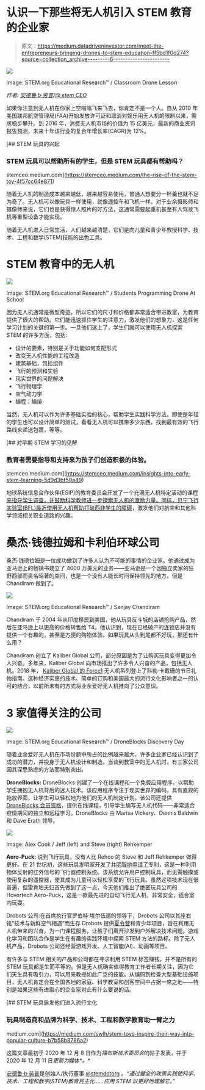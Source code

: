 # 认识一下那些将无人机引入 STEM 教育的企业家

> 原文：<https://medium.datadriveninvestor.com/meet-the-entrepreneurs-bringing-drones-to-stem-education-ff5bd1f0d274?source=collection_archive---------6----------------------->

![](img/c25b1cc80646c68c2f02f0b3d295ae16.png)

Image: STEM.org Educational Research™ / Classroom Drone Lesson

*作者:* [*安德鲁·b·劳普*](https://medium.com/u/d8c8d333927a?source=post_page-----bc7b73a1ac7b----------------------)*/*[*@ stem CEO*](https://twitter.com/stemceo)

如果你注意到无人机在你家上空嗡嗡飞来飞去，你肯定不是一个人。自从 2010 年美国联邦航空管理局(FAA)开始发放许可证和取消对娱乐用无人机的限制以来，需求稳步攀升。到 2016 年，消费无人机市场的价值为 15 亿美元，最新的商业资讯报告预测，未来十年该行业的复合年增长率(CAGR)为 12%。

[](https://stemceo.medium.com/the-rise-of-the-stem-toy-4f57cc64e871) [## STEM 玩具的兴起

### STEM 玩具可以帮助所有的学生，但是 STEM 玩具都有帮助吗？

stemceo.medium.com](https://stemceo.medium.com/the-rise-of-the-stem-toy-4f57cc64e871) 

随着无人机的制造成本越来越低，越来越容易使用，普通人想要分一杯羹也就不足为奇了。无人机可以像玩具一样使用，就像遥控车和飞机一样。对于业余摄影师和摄像师来说，它们也是获得惊人照片的好方法，这通常需要起重机甚至有人驾驶飞机等重型设备才能实现。

随着无人机进入日常生活，人们越来越清楚，它们是向儿童和青少年教授科学、技术、工程和数学(STEM)技能的出色工具。

# STEM 教育中的无人机

![](img/6f52bb5474a9aea2872fe69758f7fa34.png)

Image: STEM.org Educational Research™ / Students Programming Drone At School

因为无人机通常是微型奇迹，所以它们的尺寸和价格都非常适合带进教室，为教育提供了很大的帮助。它们能迅速抓住学生的注意力，激发他们的想象力，这是任何学习计划的关键的第一步。一旦他们迷上了，学生们就可以使用无人机探索 STEM 的许多方面，包括:

*   设计的要素，特别是关于功能如何支配形式
*   改变无人机性能的工程改造
*   建筑基础，包括组件
*   飞行的预测和实验
*   现实世界的问题解决
*   飞行物理学
*   空气动力学
*   编程；编排

当然，无人机可以作为许多基础实验的核心，帮助学生实践科学方法。即使是年轻的学生也可以设计简单的测试，看看无人机可以携带多少东西，找到最有效的飞行路线来递送包裹，等等。

[](https://stemceo.medium.com/insights-into-early-stem-learning-5d9d3bf50a49) [## 对早期 STEM 学习的见解

### 教育者需要指导和支持来为孩子们创造积极的体验。

stemceo.medium.com](https://stemceo.medium.com/insights-into-early-stem-learning-5d9d3bf50a49) 

地球系统信息合作伙伴(ESIP)的教育委员会开发了一个充满无人机特定活动的课程[来指导学生调查，并鼓励科学教师进一步探索无人机的激励力量。同样，贝宁飞行实验室(BFL)最近使用无人机帮助](https://scied.ucar.edu/learning-zone/activities?field_learning_zone_category_tid=8)[打破西非学生的障碍](https://blog.werobotics.org/2019/07/19/using-drones-to-engage-students-in-stem-education/)，激发他们对航空和其他科学领域相关职业道路的兴趣。

# 桑杰·钱德拉姆和卡利伯环球公司

桑杰·钱德拉姆是一位成功做到了许多人认为不可能的事情的企业家。他通过成为亚马逊上的畅销书建立了 4000 万美元的业务——亚马逊是一个因独立卖家的狂野西部而臭名昭著的空间，也是一个没有人能长时间保持领先的地方。但是 Chandiram 做到了。

![](img/a8630cdd83e81a4636f026436bf1eb5c.png)

Image: STEM.org Educational Research™ / Sanjay Chandiram

Chandiram 于 2004 年从印度移民到美国，他从玩具反斗城的店铺抢购产品，然后在亚马逊上以更高的价格转售给 T4。他认识到，现在已经破产的连锁店并没有提供一个有趣的，甚至是方便的购物体验。如果玩具从头到尾都不好玩，那还有什么用？

Chandiram 创立了 Kaliber Global 公司，部分原因是为了让购买玩具变得更加令人兴奋。多年来，Kaliber Global 向市场推出了许多令人兴奋的产品，包括无人机。2018 年， [Kaliber Global 的 Force1](http://www.prnewswire.com/news-releases/kaliber-global-announces-kourtney-kardashian-feature-of-force1-top-camera-drones-for-beginners-300767220.html) 无人机系列登上了科勒·卡戴珊的节日礼物指南。这种经济实惠的技术、简单的订购和美国最大的流行文化影响者之一的认可的结合，以前所未有的方式将业余爱好无人机推向了公众意识。

# 3 家值得关注的公司

![](img/12ec9f920dd77eff935fe44ba9f2aca9.png)

Image: STEM.org Educational Research™ / DroneBlocks Discovery Day

随着业余爱好无人机在市场份额中所占的比例越来越大，许多企业家已经认识到了成功的潜力，并投身于无人机设计和制造。当谈到教室中的无人机时，有三家公司因其深思熟虑的方法而特别突出。

**DroneBlocks:** DroneBlocks 创建了一个在线课程和一个免费应用程序，以帮助学生拥抱无人机背后的迷人技术。该应用程序专注于现实世界的编码，具有直观的拖放界面，让学生可以轻松地为他们的无人机制定计划。该公司还提供 [DroneBlocks 会员资格](https://news.yahoo.com/drone-programming-courses-membership-droneblocks-122400144.html)，提供在线课程，引导学生编写无人机代码——非常适合疫情期间的独立和远程学习。DroneBlocks 由 Marisa Vickery、Dennis Baldwin 和 Dave Erath 领导。

![](img/8a71c4320facfafe540d91823d1a26b9.png)

Image: Alex Cook / Jeff (left) and Steve (right) Rehkemper

**Aero-Puck:** 说到飞行玩具，没有人比 Rehco 的 Steve 和 Jeff Rehkemper 做得更好。在 21 世纪初，这些玩具发明家开发了[并明智地申请了](https://patents.google.com/patent/US7100866B2/en)专利，这是一种利用物体反射的红外信号的飞行器控制系统。该系统允许用户控制玩具，而无需触摸或使用复杂的遥控器，使其成为儿童可以轻松享受的飞行玩具。虽然这项技术现在很普遍，但雷肯珀夫妇首先做到了这一点，今天他们推出了绝密玩具公司的 Hovertech Aero-Puck，这是一款最先进的自动飞行无人机，非常安全，适合室内玩耍。

Drobots 公司:在首席执行官罗伯特·埃尔伍德的领导下，Drobots 公司以其座右铭“技术与新鲜空气相遇”而生存 Drobots 提供[夏令营](http://www.prweb.com/releases/2017/06/prweb14464291.htm)和青少年项目，旨在利用无人机带来的兴奋，为一门课程服务，让孩子们离开沙发到户外解决技术问题。游戏化学习和团队合作是学生在有趣的实践环境中探索 STEM 方法的路标。除了无人机产品，Drobots 公司还经营游戏开发、人工智能(AI)、动画等项目。

有许多与 STEM 相关的产品和公司都在寻求利用 STEM 标签赚钱，并不是所有的 STEM 玩具都是生而平等的。但是无人机确实值得教育工作者长期关注，因为它们天生具有吸引力，可以用来教授如此广泛的技能。从编码到检查大型基础设施项目，无人机肯定会在全国各地的家庭、科学教室和创客空间中占据一席之地——特别是如果这些有进取心的企业家对此有什么要说的话。

[](https://medium.com/swlh/stem-toys-inspire-their-way-into-popular-culture-b7b58b8786a2) [## STEM 玩具启发他们进入流行文化

### 玩具制造商和品牌为科学、技术、工程和数学教育助一臂之力

medium.com](https://medium.com/swlh/stem-toys-inspire-their-way-into-popular-culture-b7b58b8786a2) 

这篇文章最初于 2020 年 12 月 8 日作为*福布斯技术委员会*的帖子发表，并于 2020 年 12 月 11 日*更新为*媒体*。*

[安德鲁·b·劳普](https://medium.com/u/d8c8d333927a?source=post_page-----bc7b73a1ac7b----------------------)是创始人/执行董事 [@stemdotorg](https://twitter.com/stemdotorg) 。*“通过健全的政策实践使科学、技术、工程和数学(STEM)教育民主化……应用 STEM 以更好地理解它。”*